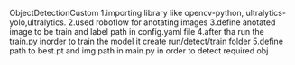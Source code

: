 ObjectDetectionCustom
1.importing library like opencv-python, ultralytics-yolo,ultralytics.
2.used roboflow for anotating images
3.define anotated image to be train and label path in config.yaml file
4.after tha run the train.py inorder to train the model it create run/detect/train folder 
5.define path to best.pt and img path in main.py in order to detect required obj
